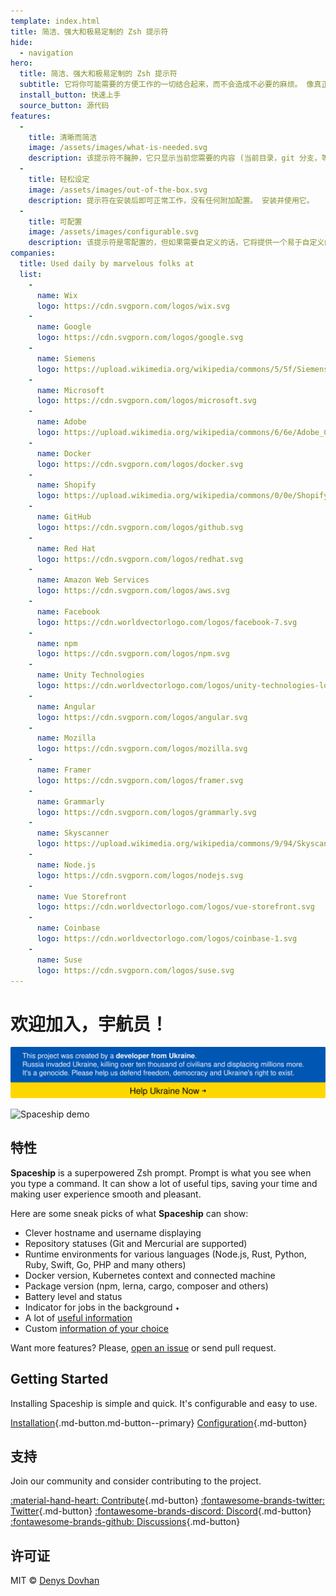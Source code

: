 ```yaml
---
template: index.html
title: 简洁、强大和极易定制的 Zsh 提示符
hide:
  - navigation
hero:
  title: 简洁、强大和极易定制的 Zsh 提示符
  subtitle: 它将你可能需要的方便工作的一切结合起来，而不会造成不必要的麻烦。 像真正的宇宙飞船一样。
  install_button: 快速上手
  source_button: 源代码
features:
  - 
    title: 清晰而简洁
    image: /assets/images/what-is-needed.svg
    description: 该提示符不臃肿，它只显示当前您需要的内容 (当前目录，git 分支，等等)。
  - 
    title: 轻松设定
    image: /assets/images/out-of-the-box.svg
    description: 提示符在安装后即可正常工作，没有任何附加配置。 安装并使用它。
  - 
    title: 可配置
    image: /assets/images/configurable.svg
    description: 该提示符是零配置的，但如果需要自定义的话，它将提供一个易于自定义的接口。
companies:
  title: Used daily by marvelous folks at
  list:
    - 
      name: Wix
      logo: https://cdn.svgporn.com/logos/wix.svg
    - 
      name: Google
      logo: https://cdn.svgporn.com/logos/google.svg
    - 
      name: Siemens
      logo: https://upload.wikimedia.org/wikipedia/commons/5/5f/Siemens-logo.svg
    - 
      name: Microsoft
      logo: https://cdn.svgporn.com/logos/microsoft.svg
    - 
      name: Adobe
      logo: https://upload.wikimedia.org/wikipedia/commons/6/6e/Adobe_Corporate_logo.svg
    - 
      name: Docker
      logo: https://cdn.svgporn.com/logos/docker.svg
    - 
      name: Shopify
      logo: https://upload.wikimedia.org/wikipedia/commons/0/0e/Shopify_logo_2018.svg
    - 
      name: GitHub
      logo: https://cdn.svgporn.com/logos/github.svg
    - 
      name: Red Hat
      logo: https://cdn.svgporn.com/logos/redhat.svg
    - 
      name: Amazon Web Services
      logo: https://cdn.svgporn.com/logos/aws.svg
    - 
      name: Facebook
      logo: https://cdn.worldvectorlogo.com/logos/facebook-7.svg
    - 
      name: npm
      logo: https://cdn.svgporn.com/logos/npm.svg
    - 
      name: Unity Technologies
      logo: https://cdn.worldvectorlogo.com/logos/unity-technologies-logo.svg
    - 
      name: Angular
      logo: https://cdn.svgporn.com/logos/angular.svg
    - 
      name: Mozilla
      logo: https://cdn.svgporn.com/logos/mozilla.svg
    - 
      name: Framer
      logo: https://cdn.svgporn.com/logos/framer.svg
    - 
      name: Grammarly
      logo: https://cdn.svgporn.com/logos/grammarly.svg
    - 
      name: Skyscanner
      logo: https://upload.wikimedia.org/wikipedia/commons/9/94/Skyscanner_Logo_LockupHorizontal_SkyBlue_RGB.svg
    - 
      name: Node.js
      logo: https://cdn.svgporn.com/logos/nodejs.svg
    - 
      name: Vue Storefront
      logo: https://cdn.worldvectorlogo.com/logos/vue-storefront.svg
    - 
      name: Coinbase
      logo: https://cdn.worldvectorlogo.com/logos/coinbase-1.svg
    - 
      name: Suse
      logo: https://cdn.svgporn.com/logos/suse.svg
---
```


# 欢迎加入，宇航员！

[![SWUbanner](https://raw.githubusercontent.com/vshymanskyy/StandWithUkraine/main/banner-direct-single.svg)](https://stand-with-ukraine.pp.ua)

<div class="terminal-demo">
  <script id="asciicast-513451" src="https://asciinema.org/a/513451.js" data-autoplay="true" data-loop="true" data-preload="true" async></script>
  <noscript>
    <object class="asciicast" type="image/svg+xml" data="/assets/images/spaceship-demo.svg">
      <img src="/assets/images/spaceship-demo.gif" alt="Spaceship demo" />
    </object>
  </noscript>
</div>

## 特性

**Spaceship** is a superpowered Zsh prompt. Prompt is what you see when you type a command. It can show a lot of useful tips, saving your time and making user experience smooth and pleasant.

Here are some sneak picks of what **Spaceship** can show:

- Clever hostname and username displaying
- Repository statuses (Git and Mercurial are supported)
- Runtime environments for various languages (Node.js, Rust, Python, Ruby, Swift, Go, PHP and many others)
- Docker version, Kubernetes context and connected machine
- Package version (npm, lerna, cargo, composer and others)
- Battery level and status
- Indicator for jobs in the background `✦`
- A lot of [useful information](/sections)
- Custom [information of your choice](/advanced/creating-section)

Want more features? Please, [open an issue](https://github.com/spaceship-prompt/yspaceship-prompt/issues/new/choose) or send pull request.

## Getting Started

Installing Spaceship is simple and quick. It's configurable and easy to use.

[Installation](/getting-started ""){.md-button.md-button--primary} [Configuration](/config/intro ""){.md-button}

## 支持

Join our community and consider contributing to the project.

[:material-hand-heart: Contribute](/contribute ""){.md-button} [:fontawesome-brands-twitter: Twitter](https//twitter.com/SpaceshipPrompt ""){.md-button} [:fontawesome-brands-discord: Discord](https://discord.gg/NTQWz8Dyt9 ""){.md-button} [:fontawesome-brands-github: Discussions](https://github.com/spaceship-prompt/spaceship-prompt/discussions/ ""){.md-button}

## 许可证

MIT © [Denys Dovhan](http://denysdovhan.com)
